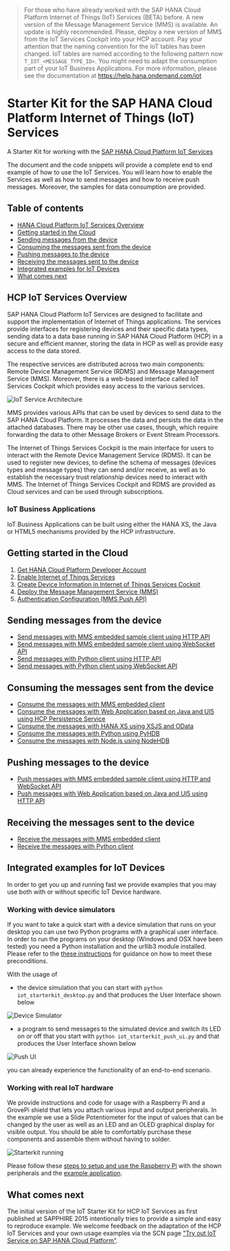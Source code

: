 >For those who have already worked with the SAP HANA Cloud Platform Internet of Things (IoT) Services (BETA) before. A new version of the Message Management Service (MMS) is available. 
An update is highly recommended. Please, deploy a new version of MMS from the IoT Services Cockpit into your HCP account. Pay your attention that the naming convention for the IoT tables has been changed. 
IoT tables are named according to the following pattern now ```T_IOT_<MESSAGE_TYPE_ID>```. You might need to adapt the consumption part of your IoT Business Applications. 
For more information, please see the documentation at https://help.hana.ondemand.com/iot

# Starter Kit for the SAP HANA Cloud Platform Internet of Things (IoT) Services

A Starter Kit for working with the [SAP HANA Cloud Platform IoT Services](http://help.hana.ondemand.com/iot)

The document and the code snippets will provide a complete end to end example of how to use the IoT Services. You will learn how to enable the Services as
well as how to send messages and how to receive push messages. Moreover, the samples for data consumption are provided. 

## Table of contents

* [HANA Cloud Platform IoT Services Overview](#hcp-iot-services-overview)
* [Getting started in the Cloud](#getting-started-in-the-cloud)
* [Sending messages from the device](#sending-messages-from-the-device)
* [Consuming the messages sent from the device](#consuming-the-messages-sent-from-the-device)
* [Pushing messages to the device](#pushing-messages-to-the-device)
* [Receiving the messages sent to the device](#receiving-the-messages-sent-to-the-device)
* [Integrated examples for IoT Devices](#integrated-examples-for-iot-devices)
* [What comes next](#what-comes-next)

## HCP IoT Services Overview

SAP HANA Cloud Platform IoT Services are designed to facilitate and support the implementation of Internet of Things applications. 
The services provide interfaces for registering devices and their specific data types, sending data to a data base running in 
SAP HANA Cloud Platform (HCP) in a secure and efficient manner, storing the data in HCP as well as provide easy access to the data stored.

The respective services are distributed across two main components: Remote Device Management Service (RDMS) and Message Management Service (MMS). 
Moreover, there is a web-based interface called IoT Services Cockpit which provides easy access to the various services.

![IoT Service Architecture](images/system_architecture.png "IoT Service Architecture")

MMS provides various APIs that can be used by devices to send data to the SAP HANA Cloud Platform. It processes the data and persists the data 
in the attached databases. There may be other use cases, though, which require forwarding the data to other Message Brokers or Event Stream Processors.

The Internet of Things Services Cockpit is the main interface for users to interact with the Remote Device Management Service (RDMS). 
It can be used to register new devices, to define the schema of messages (devices types and message types) they can send and/or receive, 
as well as to establish the necessary trust relationship devices need to interact with MMS. The Internet of Things Services Cockpit and RDMS 
are provided as Cloud services and can be used through subscriptions.

### IoT Business Applications

IoT Business Applications can be built using either the HANA XS, the Java or HTML5 mechanisms provided by the HCP infrastructure. 

## Getting started in the Cloud

1. [Get HANA Cloud Platform Developer Account](src/prerequisites/account)
2. [Enable Internet of Things Services](src/prerequisites/service)
3. [Create Device Information in Internet of Things Services Cockpit](src/prerequisites/cockpit)
4. [Deploy the Message Management Service (MMS)](src/prerequisites/mms)
5. [Authentication Configuration (MMS Push API)](src/prerequisites/authentication)

## Sending messages from the device

* [Send messages with MMS embedded sample client using HTTP API](src/apps/embedded/sending/http)
* [Send messages with MMS embedded sample client using WebSocket API](src/apps/embedded/sending/ws)
* [Send messages with Python client using HTTP API](src/apps/python/sending/http)
* [Send messages with Python client using WebSocket API](src/apps/python/sending/ws)

## Consuming the messages sent from the device

* [Consume the messages with MMS embedded client](src/apps/embedded/consumption)
* [Consume the messages with Web Application based on Java and UI5 using HCP Persistence Service](src/apps/java/consumption)
* [Consume the messages with HANA XS using XSJS and OData](src/apps/xs/consumption)
* [Consume the messages with Python using PyHDB](src/apps/python/consumption)
* [Consume the messages with Node.js using NodeHDB](src/apps/nodejs/consumption)

## Pushing messages to the device

* [Push messages with MMS embedded sample client using HTTP and WebSocket API](src/apps/embedded/pushing)
* [Push messages with Web Application based on Java and UI5 using HTTP API](src/apps/java/consumption)

## Receiving the messages sent to the device

* [Receive the messages with MMS embedded client](src/apps/embedded/receiving)
* [Receive the messages with Python client](src/apps/python/receiving)

## Integrated examples for IoT Devices

In order to get you up and running fast we provide examples that you may use both with or without specific IoT Device hardware.

### Working with device simulators

If you want to take a quick start with a device simulation that runs on your desktop you can use two Python programs with a graphical user interface. In
order to run the programs on your desktop (Windows and OSX have been tested) you need a Python installation and the urllib3 module installed.
Please refer to the [these instructions](src/examples/python/iot-starterkit-for-desktop/README.md) for guidance on how to meet these preconditions.

With the usage of
- the device simulation that you can start with ```python iot_starterkit_desktop.py``` and that produces the User Interface shown below

![Device Simulator](images/device_simulator.jpg?raw=true "Device Simulator")

- a program to send messages to the simulated device and switch its LED on or off that you start with ```python iot_starterkit_push_ui.py``` and that produces the User Interface shown below

![Push UI](images/push_ui.jpg?raw=true "Push UI")

you can already experience the functionality of an end-to-end scenario.

### Working with real IoT hardware

We provide instructions and code for usage with a Raspberry Pi and a GrovePi shield that lets you attach various input and output peripherals. In the
example we use a Slide Potentiometer for the input of values that can be changed by the user as well as an LED and an OLED graphical display for visible
output. You should be able to comfortably purchase these components and assemble them without having to solder.

![Starterkit running](images/starterkit_running_01.jpg?raw=true "Starterkit running")

Please follow these [steps to setup and use the Raspberry Pi](./src/hardware/raspberry-pi/README.md) with the shown peripherals and the 
[example application](src/examples/python/iot-starterkit-for-pi-and-grove-peripherals/iot_starterkit_pi_and_grove_peripherals.py).

## What comes next

The initial version of the IoT Starter Kit for HCP IoT Services as first published at SAPPHIRE 2015 intentionally tries to provide a simple and easy to
reproduce example. We welcome feedback on the adaptation of the HCP IoT Services and your own usage examples via the SCN page ["Try out IoT Service on SAP HANA Cloud Platform"](http://scn.sap.com/docs/DOC-63811).